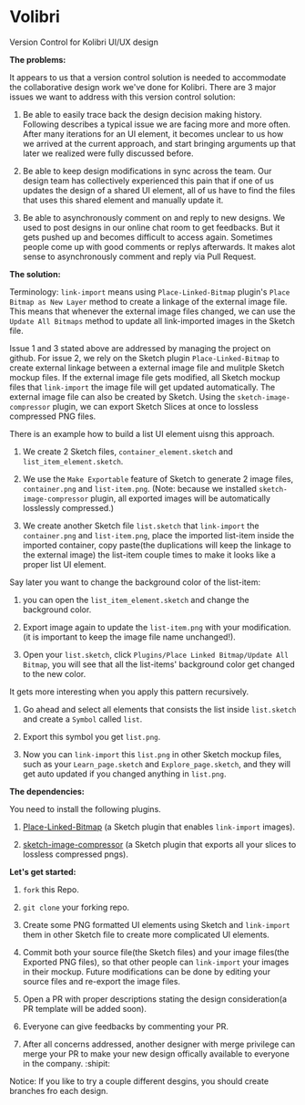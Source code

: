 # Volibri
Version Control for Kolibri UI/UX design


**The problems:**

It appears to us that a version control solution is needed to accommodate the collaborative design work we've done for Kolibri.
There are 3 major issues we want to address with this version control solution:

1. Be able to easily trace back the design decision making history. Following describes a typical issue we are facing more and more often. After many iterations for an UI element, it becomes unclear to us how we arrived at the current approach, and start bringing arguments up that later we realized were fully discussed before.

2. Be able to keep design modifications in sync across the team. Our design team has collectively experienced this pain that if one of us updates the design of a shared UI element, all of us have to find the files that uses this shared element and manually update it.

3. Be able to asynchronously comment on and reply to new designs. We used to post designs in our online chat room to get feedbacks. But it gets pushed up and becomes difficult to access again. Sometimes people come up with good comments or replys afterwards. It makes alot sense to asynchronously comment and reply via Pull Request.

**The solution:**

Terminology: `link-import` means using `Place-Linked-Bitmap` plugin's `Place Bitmap as New Layer` method to create a linkage of the external image file. This means that whenever the external image files changed, we can use the `Update All Bitmaps` method to update all link-imported images in the Sketch file.

Issue 1 and 3 stated above are addressed by managing the project on github. 
For issue 2, we rely on the Sketch plugin `Place-Linked-Bitmap` to create external linkage between a external image file and mulitple Sketch mockup files. If the external image file gets modified, all Sketch mockup files that `link-import` the image file will get updated automatically. The external image file can also be created by Sketch. Using the `sketch-image-compressor` plugin, we can export Sketch Slices at once to lossless compressed PNG files.

There is an example how to build a list UI element uisng this approach.

1. We create 2 Sketch files, `container_element.sketch` and `list_item_element.sketch`.

2. We use the `Make Exportable` feature of Sketch to generate 2 image files, `container.png` and `list-item.png`. (Note: because we installed `sketch-image-compressor` plugin, all exported images will be automatically losslessly compressed.)

3. We create another Sketch file `list.sketch` that `link-import` the `container.png` and `list-item.png`, place the imported list-item inside the imported container, copy paste(the duplications will keep the linkage to the external image) the list-item couple times to make it looks like a proper list UI element.

Say later you want to change the background color of the list-item: 

1. you can open the `list_item_element.sketch` and change the background color. 

2. Export image again to update the `list-item.png` with your modification. (it is important to keep the image file name unchanged!). 

3. Open your `list.sketch`, click `Plugins/Place Linked Bitmap/Update All Bitmap`, you will see that all the list-items' background color get changed to the new color.

It gets more interesting when you apply this pattern recursively. 

1. Go ahead and select all elements that consists the list inside `list.sketch` and create a `Symbol` called `list`. 

2. Export this symbol you get `list.png`. 

3. Now you can `link-import` this `list.png` in other Sketch mockup files, such as your `Learn_page.sketch` and `Explore_page.sketch`, and they will get auto updated if you changed anything in `list.png`.

**The dependencies:**

You need to install the following plugins.

1. [Place-Linked-Bitmap](https://github.com/frankko/Place-Linked-Bitmap) (a Sketch plugin that enables `link-import` images).

2. [sketch-image-compressor](https://github.com/BohemianCoding/sketch-image-compressor) (a Sketch plugin that exports all your slices to lossless compressed pngs).

**Let's get started:**

1. `fork` this Repo.

2. `git clone` your forking repo.

3. Create some PNG formatted UI elements using Sketch and `link-import` them in other Sketch file to create more complicated UI elements.

4. Commit both your source file(the Sketch files) and your image files(the Exported PNG files), so that other people can `link-import` your images in their mockup. Future modifications can be done by editing your source files and re-export the image files.

5. Open a PR with proper descriptions stating the design consideration(a PR template will be added soon).

6. Everyone can give feedbacks by commenting your PR.

7. After all concerns addressed, another designer with merge privilege can merge your PR to make your new design offically available to everyone in the company. :shipit:

Notice: If you like to try a couple different desgins, you should create branches fro each design.
